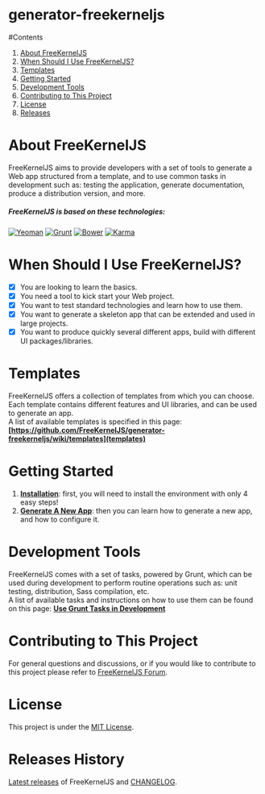 # generator-freekerneljs

#Contents
1. [About FreeKernelJS](#about)
2. [When Should I Use FreeKernelJS?](#use)
3. [Templates](#templates)
4. [Getting Started](#getting-started)
5. [Development Tools](#development)
6. [Contributing to This Project](#contribute)
7. [License](#license)
8. [Releases](#releases)

# <a name="about"></a> About FreeKernelJS
FreeKernelJS aims to provide developers with a set of tools to generate a Web app structured from a template, and to use common tasks in development such as: testing the application, generate documentation, produce a distribution version, and more.

##### FreeKernelJS is based on these technologies:
[![Yeoman](http://pixel-cookers.github.io/built-with-badges/yeoman/yeoman-short.png)](http://yeoman.io/)
[![Grunt](http://pixel-cookers.github.io/built-with-badges/grunt/grunt-short.png)](http://gruntjs.com/)
[![Bower](http://pixel-cookers.github.io/built-with-badges/bower/bower-short.png)](http://bower.io/)
[![Karma](http://pixel-cookers.github.io/built-with-badges/karma/karma-short.png)](https://karma-runner.github.io)

# <a name="use"></a> When Should I Use FreeKernelJS?
- [x] You are looking to learn the basics.
- [x] You need a tool to kick start your Web project.
- [x] You want to test standard technologies and learn how to use them.
- [x] You want to generate a skeleton app that can be extended and used in large projects.
- [x] You want to produce quickly several different apps, build with different UI packages/libraries.

# <a name="templates"></a> Templates
FreeKernelJS offers a collection of templates from which you can choose.  
Each template contains different features and UI libraries, and can be used to generate an app.  
A list of available templates is specified in this page: **[https://github.com/FreeKernelJS/generator-freekerneljs/wiki/templates](templates)**

# <a name="getting-started"></a> Getting Started
1. **[Installation](https://github.com/FreeKernelJS/generator-freekerneljs/wiki/installation)**: first, you will need to install the environment with only 4 easy steps!
2. **[Generate A New App](https://github.com/FreeKernelJS/generator-freekerneljs/wiki/generate-app)**: then you can learn how to generate a new app, and how to configure it. 

# <a name="development"></a> Development Tools
FreeKernelJS comes with a set of tasks, powered by Grunt, which can be used during development to perform routine operations such as: unit testing, distribution, Sass compilation, etc.  
A list of available tasks and instructions on how to use them can be found on this page: **[Use Grunt Tasks in Development](https://github.com/FreeKernelJS/generator-freekerneljs/wiki/grunt-tasks)**

# <a name="contribute"></a> Contributing to This Project
For general questions and discussions, or if you would like to contribute to this project please refer to [FreeKernelJS Forum](http://www.forum.freekerneljs.org/).

# <a name="license"></a> License
This project is under the [MIT License](https://github.com/FreeKernelJS/generator-freekerneljs/blob/master/LICENSE).

# <a name="releases"></a> Releases History
[Latest releases](https://github.com/FreeKernelJS/generator-freekerneljs/releases) of FreeKernelJS and [CHANGELOG](CHANGELOG.md).
